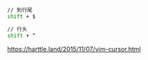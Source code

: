 







```sh
// 到行尾
shift + $

// 行头
shift + ^

```











https://harttle.land/2015/11/07/vim-cursor.html